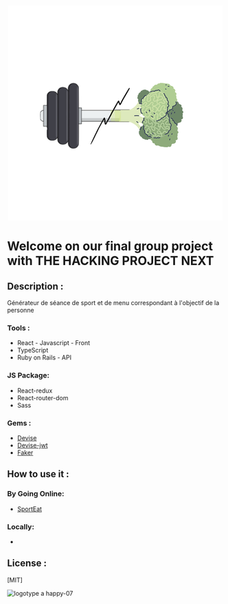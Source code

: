 <p align="center" >
<a href="https://thp-next-final-project.github.io/app-react/"><img src="https://github.com/thp-next-final-project/app-react/blob/main/src/assets/logo.png?raw=true" alt="sporteat"/></a>
 </p>

# Welcome on our final group project with THE HACKING PROJECT NEXT

## Description :

Générateur de séance de sport et de menu correspondant à l'objectif de la personne

### Tools :

* React - Javascript - Front
* TypeScript
* Ruby on Rails - API

### JS Package:

* React-redux
* React-router-dom
* Sass

### Gems :

* [Devise](https://github.com/heartcombo/devise)
* [Devise-jwt]()
* [Faker]()


## How to use it :

### By Going Online:

 - [SportEat](https://)

### Locally:

 - 


## License :

[MIT]

![logotype a happy-07](https://d29md5j3ph8xfz.cloudfront.net/100_percent/upload/Content/82047/THP_logoblock_grey.png)